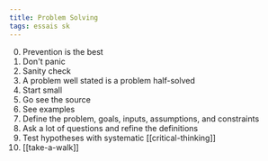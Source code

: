 ```yaml
---
title: Problem Solving
tags: essais sk
---
```


0. Prevention is the best
1. Don't panic
2. Sanity check
3. A problem well stated is a problem half-solved
4. Start small
5. Go see the source
6. See examples
7. Define the problem, goals, inputs, assumptions, and constraints
8. Ask a lot of questions and refine the definitions
9. Test hypotheses with systematic [[critical-thinking]]
10. [[take-a-walk]]
